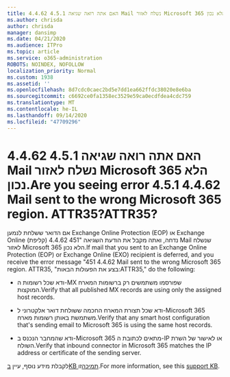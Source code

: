 ```yaml
---
title: האם אתה רואה שגיאה 4.5.1 4.4.62 Mail נשלח לאזור Microsoft 365 הלא נכון. ATTR35?
ms.author: chrisda
author: chrisda
manager: dansimp
ms.date: 04/21/2020
ms.audience: ITPro
ms.topic: article
ms.service: o365-administration
ROBOTS: NOINDEX, NOFOLLOW
localization_priority: Normal
ms.custom: 1938
ms.assetid: ''
ms.openlocfilehash: 8d7cdc0caec2bd5e7dd1ea662ffdc38020e8e6ba
ms.sourcegitcommit: c6692ce0fa1358ec3529e59ca0ecdfdea4cdc759
ms.translationtype: MT
ms.contentlocale: he-IL
ms.lasthandoff: 09/14/2020
ms.locfileid: "47709296"
---
```

# <a name="are-you-seeing-error-451-4462-mail-sent-to-the-wrong-microsoft-365-region-attr35"></a><span data-ttu-id="7f521-103">האם אתה רואה שגיאה 4.5.1 4.4.62 Mail נשלח לאזור Microsoft 365 הלא נכון.</span><span class="sxs-lookup"><span data-stu-id="7f521-103">Are you seeing error 4.5.1 4.4.62 Mail sent to the wrong Microsoft 365 region.</span></span> <span data-ttu-id="7f521-104">ATTR35?</span><span class="sxs-lookup"><span data-stu-id="7f521-104">ATTR35?</span></span>

<span data-ttu-id="7f521-105">אם הדואר ששלחת לנמען Exchange Online Protection (EOP) או Exchange Online (קליפת) נדחה, ואתה מקבל את הודעת השגיאה "451 4.4.62 Mail שנשלח לאזור Microsoft 365 הלא נכון.</span><span class="sxs-lookup"><span data-stu-id="7f521-105">If mail that you sent to an Exchange Online Protection (EOP) or Exchange Online (EXO) recipient is deferred, and you receive the error message "451 4.4.62 Mail sent to the wrong Microsoft 365 region.</span></span> <span data-ttu-id="7f521-106">ATTR35, "בצע את הפעולות הבאות:</span><span class="sxs-lookup"><span data-stu-id="7f521-106">ATTR35," do the following:</span></span>

- <span data-ttu-id="7f521-107">ודא שכל רשומות ה-MX שפורסמו משתמשים רק ברשומות המארח המוקצות.</span><span class="sxs-lookup"><span data-stu-id="7f521-107">Verify that all published MX records are using only the assigned host records.</span></span>

- <span data-ttu-id="7f521-108">ודא שכל תצורת המארח החכמה ששולחת דואר אלקטרוני ל-Microsoft 365 משתמשת באותן רשומות מארח.</span><span class="sxs-lookup"><span data-stu-id="7f521-108">Verify that any smart host configuration that's sending email to Microsoft 365 is using the same host records.</span></span>

- <span data-ttu-id="7f521-109">ודא שהמחבר הנכנס ב-Microsoft 365 מתאים לכתובת ה-IP או לאישור של השרת השולח.</span><span class="sxs-lookup"><span data-stu-id="7f521-109">Verify that inbound connector in Microsoft 365 matches the IP address or certificate of the sending server.</span></span>

<span data-ttu-id="7f521-110">לקבלת מידע נוסף, עיין [בKB תמיכה](https://support.microsoft.com/help/4057301/attr35-response-code-when-mail-is-sent-to-eop-exo)זו.</span><span class="sxs-lookup"><span data-stu-id="7f521-110">For more information, see this [support KB](https://support.microsoft.com/help/4057301/attr35-response-code-when-mail-is-sent-to-eop-exo).</span></span>
